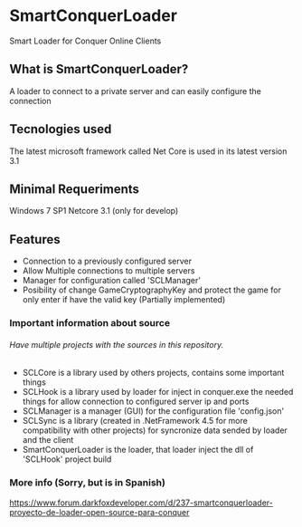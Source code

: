 # SmartConquerLoader
Smart Loader for Conquer Online Clients

## What is SmartConquerLoader?
A loader to connect to a private server and can easily configure the connection

## Tecnologies used
The latest microsoft framework called Net Core is used in its latest version 3.1

## Minimal Requeriments
Windows 7 SP1
Netcore 3.1 (only for develop)

## Features
- Connection to a previously configured server
- Allow Multiple connections to multiple servers
- Manager for configuration called 'SCLManager'
- Posibility of change GameCryptographyKey and protect the game for only enter if have the valid key (Partially implemented)

### Important information about source
###### Have multiple projects with the sources in this repository.
- SCLCore is a library used by others projects, contains some important things
- SCLHook is a library used by loader for inject in conquer.exe the needed things for allow connection to configured server ip and ports
- SCLManager is a manager (GUI) for the configuration file 'config.json'
- SCLSync is a library (created in .NetFramework 4.5 for more compatibility with other projects) for syncronize data sended by loader and the client
- SmartConquerLoader is the loader, that loader inject the dll of 'SCLHook' project build

### More info (Sorry, but is in Spanish)
https://www.forum.darkfoxdeveloper.com/d/237-smartconquerloader-proyecto-de-loader-open-source-para-conquer
